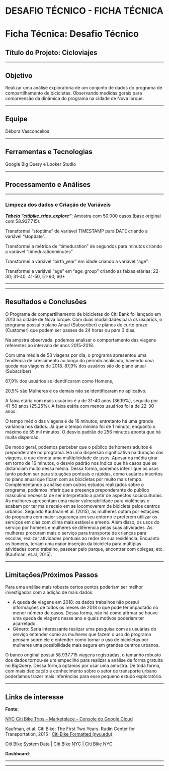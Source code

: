# DESAFIO TÉCNICO - FICHA TÉCNICA

# Ficha Técnica: Desafio Técnico

## Título do Projeto: Cicloviajes

---

## Objetivo

Realizar uma análise exploratória de um conjunto de dados do programa de compartilhamento de bicicletas. Observando medidas gerais para compreensão da dinâmica do programa na cidade de Nova Iorque. 

---

## Equipe

Débora Vasconcellos

---

## Ferramentas e Tecnologias

Google Big Query e Looker Studio

---

## Processamento e Análises

---

### Limpeza dos dados e Criação de Variáveis

***Tabela “citibike_trips_explore”***:
Amostra com 50.000 casos (base original com 58.937.715). 

Transformei “stoptime” de variável TIMESTAMP para DATE criando a variável “stopdate”. 

Transformei a métrica de “timeduration” de segundos para minutos criando a variável “timedurationminutes”

Transformei a variável “birth_year” em idade criando a variável “age”.

Transformei a variável “age” em “age_group” criando as faixas etárias: 22-30; 31-40, 41-50, 51-60, 60+

---

---

## Resultados e Conclusões

O Programa de compartilhamento de bicicletas do Citi Bank foi lançado em 2013 na cidade de Nova Iorque. Com duas modalidades para os usuários, o programa possui o plano Anual (Subscriber) e planos de curto prazo (Customer) que podem ser passes de 24 horas ou para 3 dias.

Na amostra observada, podemos analisar o comportamento das viagens referentes ao intervalo de anos 2015-2018. 

Com uma média de 53 viagens por dia, o programa apresentou uma tendência de crescimento ao longo do período analisado, havendo uma queda nas viagens de 2018. 87,9% dos usuários são do plano anual (Subscriber)

67,9% dos usuários se identificaram como Homens, 

20,5% são Mulheres e os demais não se identificaram no aplicativo. 

A faixa etária com mais usuários é a de 31-40 anos (36,19%), seguida por 41-50 anos (25,25%). A faixa etária com menos usuários foi a de 22-30 anos. 

O tempo médio das viagens é de 16 minutos, entretanto há uma grande variância nos dados. Já que o tempo mínimo foi de 1 minuto, enquanto o máximo de 55 mil minutos. O desvio padrão de 256 minutos aponta que há muita dispersão. 

De modo geral, podemos perceber que o público de homens adultos é preponderante no programa. Há uma dispersão significativa na duração das viagens, o que denota uma multiplicidade de usos. Apesar da média girar em torno de 16 minutos, o desvio padrão nos indica que há casos que se distanciam muito dessa média. Dessa forma, podemos inferir que os usos tanto podem ser para situações pontuais e rápidas, como usuários inscritos no plano anual que ficam com as bicicletas por muito mais tempo.  
Complementando a análise com outros estudos realizados sobre o programa, podemos inferir que a presença preponderante do público masculino necessita de ser interpretado a partir de aspectos socioculturais. As mulheres apresentam uma maior vulnerabilidade para violências e acabam por ter mais receio em se locomoverem de bicicleta pelos centros urbanos. Segundo Kaufman et al. (2015), as mulheres optam por estações do programa com maior segurança em seu entorno e preferem utilizar os serviços em dias com clima mais estável e ameno. Além disso, os usos do serviço por homens e mulheres se diferencia pelas suas atividades. As mulheres procuram mais o serviço para transporte de crianças para escolas, realizar atividades pontuais ao redor de sua residência. Enquanto os homens, teriam uma maior inserção da bicicleta para múltiplas atividades como trabalho, passear pelo parque, encontrar com colegas, etc. (Kaufman, et.al, 2015).

---

## Limitações/Próximos Passos

Para uma análise mais robusta certos pontos poderiam ser melhor investigados com a adição de mais dados:

- A queda de viagens em 2018: os dados trabalhos não possui informações de todos os meses de 2018 o que pode ter impactado no menor número de casos. Dessa forma, não há como afirmar se houve uma queda de viagens nesse ano e quais motivos poderiam ter acarretado.
- Gênero: Seria interessante realizar uma pesquisa com as usuárias do serviço entender como as mulheres que fazem o uso do programa pensam sobre ele e entender como tornar o uso de bicicletas por mulheres uma possibilidade mais segura em grandes centros urbanos.

O banco original possui 58.937.715 viagens registradas, o tamanho robusto dos dados tornou-se um empecilho para realizar a análise de forma gratuita no BigQuery. Dessa form,a optamos por usar uma amostra. De toda forma, com mais dedicação e conhecimento sobre o setor de transporte urbano poderíamos trazer mais inferências para esse pequeno estudo exploratório. 

---

## Links de interesse

**Fonte**:

[NYC Citi Bike Trips – Marketplace – Console do Google Cloud](https://console.cloud.google.com/marketplace/product/city-of-new-york/nyc-citi-bike?project=data-sandbox-319716)

Kaufman, et.al. Citi Bike: The First Two Years. Rudin Center for Transportation, 2015 : [Citi Bike Formatted (nyu.edu)](https://wagner.nyu.edu/files/faculty/publications/Citi_Bike_First_Two_Years_RudinCenter.pdf)

[Citi Bike System Data | Citi Bike NYC | Citi Bike NYC](https://citibikenyc.com/system-data)

**Dashboard**: 
[](https://lookerstudio.google.com/reporting/602b6e53-073e-40db-be8e-4db5d31bfbfe)

---

---

